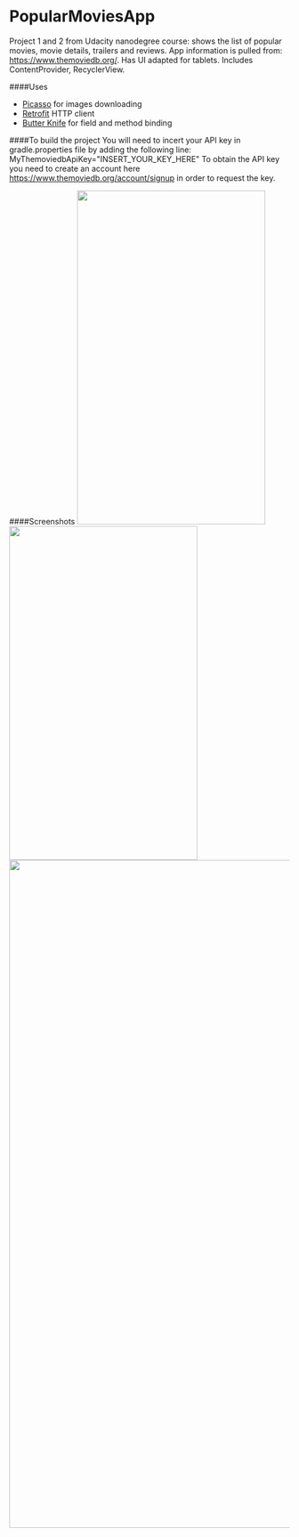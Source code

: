 # PopularMoviesApp
Project 1 and 2 from Udacity nanodegree course: shows the list of popular movies, movie details, trailers and reviews. App information is pulled from: https://www.themoviedb.org/. Has UI adapted for tablets. Includes ContentProvider, RecyclerView.

####Uses
<ul>
<li><a href="http://square.github.io/picasso/">Picasso</a> for images downloading</li>
<li><a href="http://square.github.io/retrofit/">Retrofit</a>  HTTP client</li>
<li><a href="http://jakewharton.github.io/butterknife/">Butter Knife</a> for field and method binding</li>
</ul>

####To build the project
You will need to incert your API key in gradle.properties file by adding the following line: MyThemoviedbApiKey="INSERT_YOUR_KEY_HERE"
To obtain the API key you need to create an account here https://www.themoviedb.org/account/signup in order to request the key. 

####Screenshots
<img src="https://cloud.githubusercontent.com/assets/6324839/12669968/75328c14-c619-11e5-8f33-23b1f2b3e35c.png" height="600" width="338">
<img src="https://cloud.githubusercontent.com/assets/6324839/12669971/79f482fc-c619-11e5-9175-360207ab037f.png" height="600" width="338">
<img src="https://cloud.githubusercontent.com/assets/6324839/13069394/473ae314-d439-11e5-8de8-e0556befd17a.png"  width="1200">

